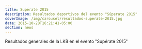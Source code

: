```yaml
---
title: Supérate 2015
description: Resultados deportivos del evento "Súperate 2015"
coverImage: /img/carousel/resultados-superate-2015.jpg
date: 2015-10-28T16:21:41-05:00
section: news
---
```

Resultados generales de la LKB en el evento "Supérate 2015"

